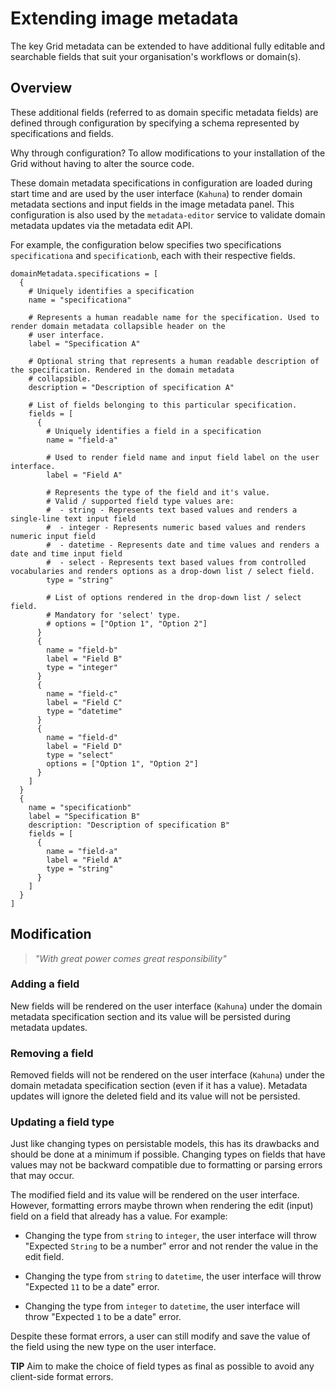 Extending image metadata
========================

The key Grid metadata can be extended to have additional fully editable and searchable fields that suit your
organisation's workflows or domain(s).

Overview
--------

These additional fields (referred to as domain specific metadata fields) are defined through configuration by
specifying a schema represented by specifications and fields.

Why through configuration? To allow modifications to your installation of the Grid without having to alter the source code.

These domain metadata specifications in configuration are loaded during start time and are used by the user interface (`Kahuna`)
to render domain metadata sections and input fields in the image metadata panel. This configuration is also used by the
`metadata-editor` service to validate domain metadata updates via the metadata edit API.

For example, the configuration below specifies two specifications `specificationa` and `specificationb`, each with their respective fields.

```hocon
domainMetadata.specifications = [
  {
    # Uniquely identifies a specification
    name = "specificationa"

    # Represents a human readable name for the specification. Used to render domain metadata collapsible header on the
    # user interface.
    label = "Specification A"

    # Optional string that represents a human readable description of the specification. Rendered in the domain metadata
    # collapsible.
    description = "Description of specification A"

    # List of fields belonging to this particular specification.
    fields = [
      {
        # Uniquely identifies a field in a specification
        name = "field-a"

        # Used to render field name and input field label on the user interface.
        label = "Field A"

        # Represents the type of the field and it's value.
        # Valid / supported field type values are:
        #  - string - Represents text based values and renders a single-line text input field
        #  - integer - Represents numeric based values and renders numeric input field
        #  - datetime - Represents date and time values and renders a date and time input field
        #  - select - Represents text based values from controlled vocabularies and renders options as a drop-down list / select field.
        type = "string"

        # List of options rendered in the drop-down list / select field.
        # Mandatory for 'select' type.
        # options = ["Option 1", "Option 2"]
      }
      {
        name = "field-b"
        label = "Field B"
        type = "integer"
      }
      {
        name = "field-c"
        label = "Field C"
        type = "datetime"
      }
      {
        name = "field-d"
        label = "Field D"
        type = "select"
        options = ["Option 1", "Option 2"]
      }
    ]
  }
  {
    name = "specificationb"
    label = "Specification B"
    description: "Description of specification B"
    fields = [
      {
        name = "field-a"
        label = "Field A"
        type = "string"
      }
    ]
  }
]
```

Modification
--------

> *"With great power comes great responsibility"*

### Adding a field

New fields will be rendered on the user interface (`Kahuna`) under the domain metadata specification section and its value will be persisted during metadata updates.

### Removing a field

Removed fields will not be rendered on the user interface (`Kahuna`) under the domain metadata specification section (even if it has a value). Metadata updates will ignore the deleted field and its value will not be persisted.

### Updating a field type

Just like changing types on persistable models, this has its drawbacks and should be done at a minimum if possible. Changing types on fields that have values may not be backward compatible due to formatting or parsing errors that may occur.

The modified field and its value will be rendered on the user interface. However, formatting errors maybe thrown when rendering the edit (input) field on a field that already has a value. For example:

  * Changing the type from `string` to `integer`, the user interface will throw "Expected `String` to be a number" error and not render the value in the edit field.
	
  * Changing the type from `string` to `datetime`, the user interface will throw "Expected `11` to be a date" error.
	
  * Changing the type from `integer` to `datetime`, the user interface will throw "Expected `1` to be a date" error.

Despite these format errors, a user can still modify and save the value of the field using the new type on the user interface.

**TIP** Aim to make the choice of field types as final as possible to avoid any client-side format errors.
